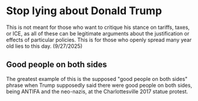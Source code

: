# Stop lying about Donald Trump
This is not meant for those who want to critique his stance on tariffs, taxes, or ICE, as all of these can be legitimate arguments about the justification or effects of particular policies. This is for those who openly spread many year old lies to this day. (9/27/2025)
## Good people on both sides
The greatest example of this is the supposed "good people on both sides" phrase when Trump supposedly said there were good people on both sides, being ANTIFA and the neo-nazis, at the Charlottesville 2017 statue protest.
